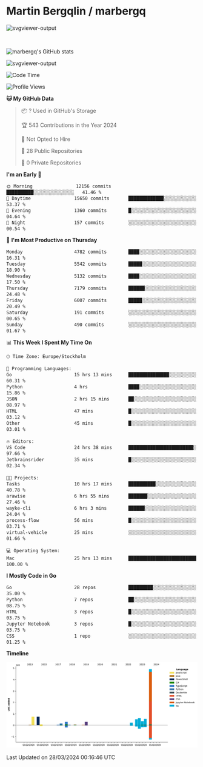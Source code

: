 # Martin Bergqlin / marbergq

![svgviewer-output](https://user-images.githubusercontent.com/2405410/206014777-22d41ecb-c24f-421d-b7d9-bba2cb5bb0de.svg)

<br>

<!--- [![Martin's Week](https://github-readme-stats.vercel.app/api/wakatime?username=marbergq&theme=dark)](https://github.com/anuraghazra/github-readme-stats) -->

![marbergq's GitHub stats](https://github-readme-stats.vercel.app/api?username=marbergq&count_private=true&show_icons=true)

![svgviewer-output](https://wakatime.com/badge/user/3f0a2069-6683-4e19-9a4a-7d21ea815067.svg)

<!--START_SECTION:waka-->
![Code Time](http://img.shields.io/badge/Code%20Time-3%2C879%20hrs%2054%20mins-blue)

![Profile Views](http://img.shields.io/badge/Profile%20Views-0-blue)

**🐱 My GitHub Data** 

> 📦 ? Used in GitHub's Storage 
 > 
> 🏆 543 Contributions in the Year 2024
 > 
> 🚫 Not Opted to Hire
 > 
> 📜 28 Public Repositories 
 > 
> 🔑 0 Private Repositories 
 > 
**I'm an Early 🐤** 

```text
🌞 Morning                12156 commits       ██████████░░░░░░░░░░░░░░░   41.46 % 
🌆 Daytime                15650 commits       █████████████░░░░░░░░░░░░   53.37 % 
🌃 Evening                1360 commits        █░░░░░░░░░░░░░░░░░░░░░░░░   04.64 % 
🌙 Night                  157 commits         ░░░░░░░░░░░░░░░░░░░░░░░░░   00.54 % 
```
📅 **I'm Most Productive on Thursday** 

```text
Monday                   4782 commits        ████░░░░░░░░░░░░░░░░░░░░░   16.31 % 
Tuesday                  5542 commits        █████░░░░░░░░░░░░░░░░░░░░   18.90 % 
Wednesday                5132 commits        ████░░░░░░░░░░░░░░░░░░░░░   17.50 % 
Thursday                 7179 commits        ██████░░░░░░░░░░░░░░░░░░░   24.48 % 
Friday                   6007 commits        █████░░░░░░░░░░░░░░░░░░░░   20.49 % 
Saturday                 191 commits         ░░░░░░░░░░░░░░░░░░░░░░░░░   00.65 % 
Sunday                   490 commits         ░░░░░░░░░░░░░░░░░░░░░░░░░   01.67 % 
```


📊 **This Week I Spent My Time On** 

```text
🕑︎ Time Zone: Europe/Stockholm

💬 Programming Languages: 
Go                       15 hrs 13 mins      ███████████████░░░░░░░░░░   60.31 % 
Python                   4 hrs               ████░░░░░░░░░░░░░░░░░░░░░   15.86 % 
JSON                     2 hrs 15 mins       ██░░░░░░░░░░░░░░░░░░░░░░░   08.97 % 
HTML                     47 mins             █░░░░░░░░░░░░░░░░░░░░░░░░   03.12 % 
Other                    45 mins             █░░░░░░░░░░░░░░░░░░░░░░░░   03.01 % 

🔥 Editors: 
VS Code                  24 hrs 38 mins      ████████████████████████░   97.66 % 
Jetbrainsrider           35 mins             █░░░░░░░░░░░░░░░░░░░░░░░░   02.34 % 

🐱‍💻 Projects: 
Tasks                    10 hrs 17 mins      ██████████░░░░░░░░░░░░░░░   40.78 % 
arawise                  6 hrs 55 mins       ███████░░░░░░░░░░░░░░░░░░   27.46 % 
wayke-cli                6 hrs 3 mins        ██████░░░░░░░░░░░░░░░░░░░   24.04 % 
process-flow             56 mins             █░░░░░░░░░░░░░░░░░░░░░░░░   03.71 % 
virtual-vehicle          25 mins             ░░░░░░░░░░░░░░░░░░░░░░░░░   01.66 % 

💻 Operating System: 
Mac                      25 hrs 13 mins      █████████████████████████   100.00 % 
```

**I Mostly Code in Go** 

```text
Go                       28 repos            █████████░░░░░░░░░░░░░░░░   35.00 % 
Python                   7 repos             ██░░░░░░░░░░░░░░░░░░░░░░░   08.75 % 
HTML                     3 repos             █░░░░░░░░░░░░░░░░░░░░░░░░   03.75 % 
Jupyter Notebook         3 repos             █░░░░░░░░░░░░░░░░░░░░░░░░   03.75 % 
CSS                      1 repo              ░░░░░░░░░░░░░░░░░░░░░░░░░   01.25 % 
```



**Timeline**

![Lines of Code chart](https://raw.githubusercontent.com/marbergq/marbergq/main/assets/bar_graph.png)


 Last Updated on 28/03/2024 00:16:46 UTC
<!--END_SECTION:waka-->

